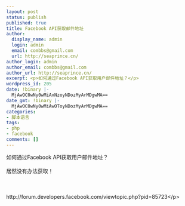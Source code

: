 ```yaml
---
layout: post
status: publish
published: true
title: Facebook API获取邮件地址
author:
  display_name: admin
  login: admin
  email: combbs@gmail.com
  url: http://seaprince.cn/
author_login: admin
author_email: combbs@gmail.com
author_url: http://seaprince.cn/
excerpt: <p>如何通过Facebook API获取用户邮件地址？</p>
wordpress_id: 205
date: !binary |-
  MjAwOC0wNy0wMiAxNzoyNDozMyArMDgwMA==
date_gmt: !binary |-
  MjAwOC0wNy0wMiAwOToyNDozMyArMDgwMA==
categories:
- 脚本语言
tags:
- php
- facebook
comments: []
---
```

<p>如何通过Facebook API获取用户邮件地址？<br &#47;><br />
居然没有办法获取！<br &#47;><br />
<br &#47;><br />
http:&#47;&#47;forum.developers.facebook.com&#47;viewtopic.php?pid=85723<&#47;p></p>
